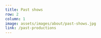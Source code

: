 ```yaml
---
title: Past shows
row: 2
column: 1
image: assets/images/about/past-shows.jpg
link: /past-productions
---
```

